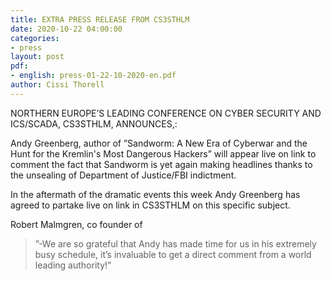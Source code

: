 ```yaml
---
title: EXTRA PRESS RELEASE FROM CS3STHLM
date: 2020-10-22 04:00:00
categories:
- press
layout: post
pdf:
- english: press-01-22-10-2020-en.pdf
author: Cissi Thorell
---
```


NORTHERN EUROPE’S LEADING CONFERENCE ON CYBER SECURITY AND ICS/SCADA, CS3STHLM, ANNOUNCES,:
 
Andy Greenberg, author of ”Sandworm: A New Era of Cyberwar and the Hunt for the Kremlin's Most Dangerous Hackers”  will appear live on link to comment the fact that Sandworm is yet again making headlines thanks to the unsealing of Department of Justice/FBI indictment.
 
In the aftermath of the dramatic events this week Andy Greenberg has agreed to partake live on link in CS3STHLM on this specific subject.
 
Robert Malmgren, co founder of
>”-We are so grateful that Andy has made time for us in his extremely busy schedule, it’s invaluable to get a direct comment from a world leading authority!”